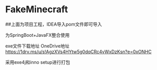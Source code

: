 # FakeMinecraft

##上面为项目工程，IDEA导入pom文件即可导入

为SpringBoot+JavaFX整合使用

exe文件下载地址
OneDrive地址
https://1drv.ms/u/s!AgzXVs4HYtw5g0dqCRc4vWxDzKsn?e=0xONHC


采用exe4j和inno setup进行打包
